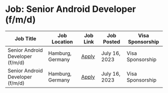 # Job: Senior Android Developer (f/m/d)

| Job Title | Job Location | Job Link | Job Posted | Visa Sponsorship |
| --- | --- | --- | --- | --- |
| Senior Android Developer (f/m/d) | Hamburg, Germany | [Apply](https://join.com/companies/adjoe/8622938-senior-android-developer-f-m-d) | July 16, 2023 | Visa Sponsorship |
| Senior Android Developer (f/m/d) | Hamburg, Germany | [Apply](https://join.com/companies/adjoe/8622938-senior-android-developer-f-m-d) | July 16, 2023 | Visa Sponsorship |
